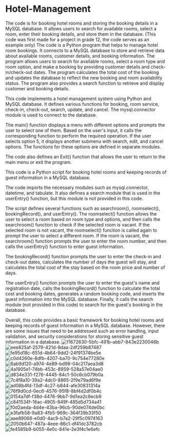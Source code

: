 # Hotel-Management

The code is for booking hotel rooms and storing the booking details in a MySQL database. It allows users to search for available rooms, select a room, enter their booking details, and store them in the database.
(This code was first made for a project in grade 12, the code serves as an example only)
The code is a Python program that helps to manage hotel room bookings. It connects to a MySQL database to store and retrieve data about available rooms, customer details, and booking information. The program allows users to search for available rooms, select a room type and room option, and make a booking by providing customer details and check-in/check-out dates. The program calculates the total cost of the booking and updates the database to reflect the new booking and room availability status. The program also provides a search function to retrieve and display customer and booking details.

This code implements a hotel management system using Python and MySQL database. It defines various functions for booking, room service, check-in, check-out, search, update, and cancel. The mysql.connector module is used to connect to the database.

The main() function displays a menu with different options and prompts the user to select one of them. Based on the user's input, it calls the corresponding function to perform the required operation. If the user selects option 5, it displays another submenu with search, edit, and cancel options. The functions for these options are defined in separate modules.

The code also defines an Exit() function that allows the user to return to the main menu or exit the program.

This code is a Python script for booking hotel rooms and keeping records of guest information in a MySQL database.

The code imports the necessary modules such as mysql.connector, datetime, and tabulate. It also defines a search module that is used in the userEntry() function, but this module is not provided in this code.

The script defines several functions such as searchroom(), roomselect(), bookingRecord(), and userEntry(). The roomselect() function allows the user to select a room based on room type and options, and then calls the searchroom() function to check if the selected room is vacant. If the selected room is not vacant, the roomselect() function is called again to prompt the user to select a different room. If the room is vacant, the searchroom() function prompts the user to enter the room number, and then calls the userEntry() function to enter guest information.

The bookingRecord() function prompts the user to enter the check-in and check-out dates, calculates the number of days the guest will stay, and calculates the total cost of the stay based on the room price and number of days.

The userEntry() function prompts the user to enter the guest's name and registration date, calls the bookingRecord() function to calculate the total cost and booking dates, generates a random booking code, and inserts the guest information into the MySQL database. Finally, it calls the search module (not provided in this code) to search for the guest's booking in the database.

Overall, this code provides a basic framework for booking hotel rooms and keeping records of guest information in a MySQL database. However, there are some issues that need to be addressed such as error handling, input validation, and security considerations for storing sensitive guest information in a database.
![f1672630-5bfc-491b-abb7-843e2230046b](https://user-images.githubusercontent.com/83311731/227460357-aa4f9203-fd02-43cd-bec0-b830f904d3c8.jpg)
![eee825af-2579-421d-9daa-2df259b87487](https://user-images.githubusercontent.com/83311731/227460381-d2efe2e8-ff0e-45c2-9487-8d2f688ce368.jpg)
![fe95d18c-651d-4b64-9dd2-24f91374be5e](https://user-images.githubusercontent.com/83311731/227460427-406048bf-6b16-4961-bcbc-6bcf3909fa9e.jpg)
![c0d4260e-8dfb-4207-ba70-9c754e77280e](https://user-images.githubusercontent.com/83311731/227460463-876aba08-55cf-4dff-a314-5d9077f3fa47.jpg)
![6ab9d120-a974-4e89-bd98-04c217aea3d8](https://user-images.githubusercontent.com/83311731/227460490-ed01f680-c692-457d-aac3-00d8281e4d16.jpg)
![4a1905e1-74bb-453c-8959-528a57e04ae0](https://user-images.githubusercontent.com/83311731/227460547-d87bd8a9-6397-4b7e-87c1-1776162efda8.jpg)
![d834e331-f276-4445-84c1-50c6cb079b0a](https://user-images.githubusercontent.com/83311731/227460575-f89a7a59-8a50-4da4-929d-4a9a44b2af34.jpg)
![7c4f8a10-39a2-4dc0-8865-2f9e79ad6f9e](https://user-images.githubusercontent.com/83311731/227460604-8c2b307a-e3bb-4dda-9c86-ab5ea29119f3.jpg)
![ad08b4fd-13df-4c27-b844-afe30831314a](https://user-images.githubusercontent.com/83311731/227460627-f56f8309-0cc3-48ed-b501-d9720000d601.jpg)
![76f9d0cd-0ec6-4576-95f8-8bf4d2df0b4c](https://user-images.githubusercontent.com/83311731/227460650-bdc03441-bdf3-4303-9b6d-2726e0f478bf.jpg)
![0154a7df-f38d-4476-9bb7-9d1ea2c8ecb9](https://user-images.githubusercontent.com/83311731/227460684-63c04c08-57cd-4ad1-8ca6-180c65cb2aab.jpg)
![c841534f-16ac-4905-849f-485d5d734a41](https://user-images.githubusercontent.com/83311731/227460700-5ffd9314-4683-47b3-ab03-2aab94efb466.jpg)
![f0d2aeda-4d4e-43ba-96cb-90de074de0bc](https://user-images.githubusercontent.com/83311731/227460729-f1214bb5-fba9-4795-8f85-77446bcff9b5.jpg)
![e3fafb58-9a83-4fb5-969c-364f39b33f50](https://user-images.githubusercontent.com/83311731/227461037-61e091fb-0076-41e2-b63a-48851ac58928.jpg)
![aae89068-e0d0-4ac9-b7a2-29f5c0974163](https://user-images.githubusercontent.com/83311731/227461075-5b4ef785-8b5e-4555-b02e-a2bc98bb5362.jpg)
![2050b647-487a-4eee-86c1-df41dc3782cb](https://user-images.githubusercontent.com/83311731/227461087-35ba957e-8b46-48c7-b918-ae8433a5ceda.jpg)
![fe4585b9-b055-4e0c-841e-2e3f4c1e6efc](https://user-images.githubusercontent.com/83311731/227461104-a1f8e46b-ff2c-4923-b399-6724b42f9421.jpg)



